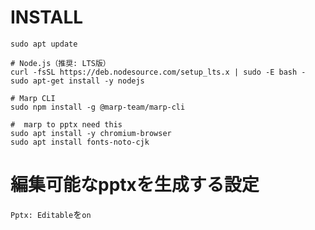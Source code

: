 # INSTALL
```
sudo apt update

# Node.js（推奨: LTS版）
curl -fsSL https://deb.nodesource.com/setup_lts.x | sudo -E bash -
sudo apt-get install -y nodejs

# Marp CLI
sudo npm install -g @marp-team/marp-cli

#  marp to pptx need this
sudo apt install -y chromium-browser
sudo apt install fonts-noto-cjk
```

# 編集可能なpptxを生成する設定
`Pptx: Editable`を`on`




  
